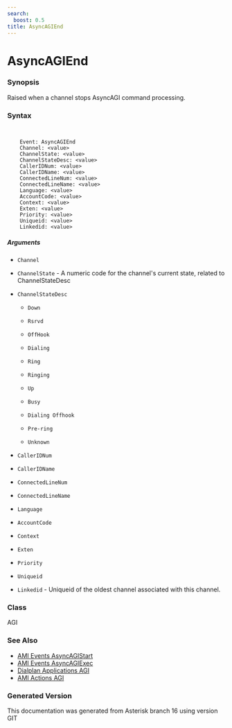 ```yaml
---
search:
  boost: 0.5
title: AsyncAGIEnd
---
```


# AsyncAGIEnd

### Synopsis

Raised when a channel stops AsyncAGI command processing.

### Syntax


```


    Event: AsyncAGIEnd
    Channel: <value>
    ChannelState: <value>
    ChannelStateDesc: <value>
    CallerIDNum: <value>
    CallerIDName: <value>
    ConnectedLineNum: <value>
    ConnectedLineName: <value>
    Language: <value>
    AccountCode: <value>
    Context: <value>
    Exten: <value>
    Priority: <value>
    Uniqueid: <value>
    Linkedid: <value>

```
##### Arguments


* `Channel`

* `ChannelState` - A numeric code for the channel's current state, related to ChannelStateDesc<br>

* `ChannelStateDesc`

    * `Down`

    * `Rsrvd`

    * `OffHook`

    * `Dialing`

    * `Ring`

    * `Ringing`

    * `Up`

    * `Busy`

    * `Dialing Offhook`

    * `Pre-ring`

    * `Unknown`

* `CallerIDNum`

* `CallerIDName`

* `ConnectedLineNum`

* `ConnectedLineName`

* `Language`

* `AccountCode`

* `Context`

* `Exten`

* `Priority`

* `Uniqueid`

* `Linkedid` - Uniqueid of the oldest channel associated with this channel.<br>

### Class

AGI
### See Also

* [AMI Events AsyncAGIStart](/Asterisk_16_Documentation/API_Documentation/AMI_Events/AsyncAGIStart)
* [AMI Events AsyncAGIExec](/Asterisk_16_Documentation/API_Documentation/AMI_Events/AsyncAGIExec)
* [Dialplan Applications AGI](/Asterisk_16_Documentation/API_Documentation/Dialplan_Applications/AGI)
* [AMI Actions AGI](/Asterisk_16_Documentation/API_Documentation/AMI_Actions/AGI)


### Generated Version

This documentation was generated from Asterisk branch 16 using version GIT 